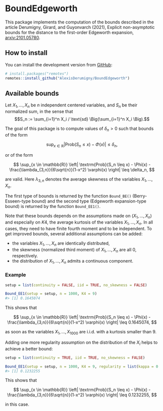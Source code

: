 
<!-- README.md is generated from README.Rmd. Please edit that file -->

# BoundEdgeworth

<!-- badges: start -->
<!-- badges: end -->

This package implements the computation of the bounds described in the
article Derumigny, Girard, and Guyonvarch (2021), Explicit
non-asymptotic bounds for the distance to the first-order Edgeworth
expansion, [arxiv:2101.05780](https://arxiv.org/abs/2101.05780).

## How to install

You can install the development version from
[GitHub](https://github.com/):

``` r
# install.packages("remotes")
remotes::install_github("AlexisDerumigny/BoundEdgeworth")
```

## Available bounds

Let $X_1, \dots, X_n$ be $n$ independent centered variables, and $S_n$
be their normalized sum, in the sense that
$$S_n := \sum_{i=1}^n X_i / \text{sd} \Big(\sum_{i=1}^n X_i \Big).$$

The goal of this package is to compute values of $\delta_n > 0$ such
that bounds of the form

$$
\sup_{x \in \mathbb{R}}
\left| \textrm{Prob}(S_n \leq x) - \Phi(x) \right|
\leq \delta_n,
$$

or of the form

$$
\sup_{x \in \mathbb{R}}
\left| \textrm{Prob}(S_n \leq x) - \Phi(x) - \frac{\lambda_{3,n}}{6\sqrt{n}}(1-x^2) \varphi(x) \right|
\leq \delta_n,
$$

are valid. Here $\lambda_{3,n}$ denotes the average skewness of the
variables $X_1, \dots, X_n$.

The first type of bounds is returned by the function `Bound_BE()`
(Berry-Esseen-type bound) and the second type (Edgeworth expansion-type
bound) is returned by the function `Bound_EE1()`.

Note that these bounds depends on the assumptions made on
$(X_1, \dots, X_n)$ and especially on $K4$, the average kurtosis of the
variables $X_1, \dots, X_n$. In all cases, they need to have finite
fourth moment and to be independent. To get improved bounds, several
additional assumptions can be added:

-   the variables $X_1, \dots, X_n$ are identically distributed,
-   the skewness (normalized third moment) of $X_1, \dots, X_n$ are all
    $0$, respectively.
-   the distribution of $X_1, \dots, X_n$ admits a continuous component.

### Example

``` r
setup = list(continuity = FALSE, iid = TRUE, no_skewness = FALSE)

Bound_EE1(setup = setup, n = 1000, K4 = 9)
#> [1] 0.1645074
```

This shows that

$$
\sup_{x \in \mathbb{R}}
\left| \textrm{Prob}(S_n \leq x) - \Phi(x) - \frac{\lambda_{3,n}}{6\sqrt{n}}(1-x^2) \varphi(x) \right|
\leq 0.1645074,
$$

as soon as the variables $X_1, \dots, X_{1000}$ are i.i.d. with a
kurtosis smaller than $9$.

Adding one more regularity assumption on the distribution of the $X_i$
helps to achieve a better bound:

``` r
setup = list(continuity = TRUE, iid = TRUE, no_skewness = FALSE)

Bound_EE1(setup = setup, n = 1000, K4 = 9, regularity = list(kappa = 0.99))
#> [1] 0.1232255
```

This shows that

$$
\sup_{x \in \mathbb{R}}
\left| \textrm{Prob}(S_n \leq x) - \Phi(x) - \frac{\lambda_{3,n}}{6\sqrt{n}}(1-x^2) \varphi(x) \right|
\leq 0.1232255,
$$

in this case.
